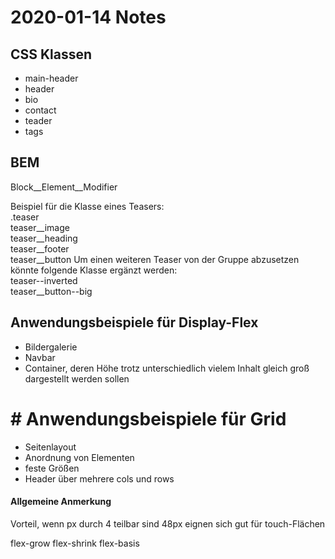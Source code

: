 # 2020-01-14 Notes

## CSS Klassen
- main-header
- header
- bio
- contact
- teader
- tags

## BEM
Block__Element__Modifier

Beispiel für die Klasse eines Teasers: \
.teaser \
teaser__image \
teaser__heading \
teaser__footer \
teaser__button 
 Um einen weiteren Teaser von der Gruppe abzusetzen könnte folgende Klasse ergänzt werden: \
 teaser--inverted \
 teaser__button--big

## Anwendungsbeispiele für Display-Flex
- Bildergalerie
- Navbar
- Container, deren Höhe trotz unterschiedlich vielem Inhalt gleich groß dargestellt werden sollen

# # Anwendungsbeispiele für Grid
- Seitenlayout
- Anordnung von Elementen
- feste Größen
- Header über mehrere cols und rows

#### Allgemeine Anmerkung
Vorteil, wenn px durch 4 teilbar sind
48px eignen sich gut für touch-Flächen


flex-grow
flex-shrink
flex-basis